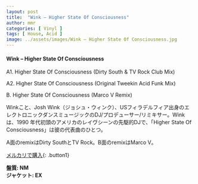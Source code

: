 ```yaml
---
layout: post
title:  "Wink – Higher State Of Consciousness"
author: mmr
categories: [ Vinyl ]
tags: [ House, Acid ]
image: ../assets/images/Wink – Higher State Of Consciousness.jpg
---
```


#### Wink – Higher State Of Consciousness

A1. Higher State Of Consciousness (Dirty South & TV Rock Club Mix)

A2. Higher State Of Consciousness (Original Tweekin Acid Funk Mix)

B. Higher State Of Consciousness (Marco V Remix)

Winkこと、Josh Wink（ジョシュ・ウィンク）、USフィラデルフィア出身のエレクトロニックダンスミュージックのDJ/プロデューサー/リミキサー。Winkは、1990 年代初頭のアメリカのレイヴシーンの先駆的DJで、「Higher State Of Consciousness」は彼の代表曲のひとつ。

A面のremixはDirty SouthとTV Rock。B面のremixはMarco V。

[メルカリで購入](https://jp.mercari.com/item/m55147160081){: .button1}

<div class="mt-4 mb-4 d-flex align-items-center">
<strong class="mr-1">盤質: NM</strong>
</div>
<div class="mt-4 mb-4 d-flex align-items-center">
<strong class="mr-1">ジャケット: EX</strong>
</div>
